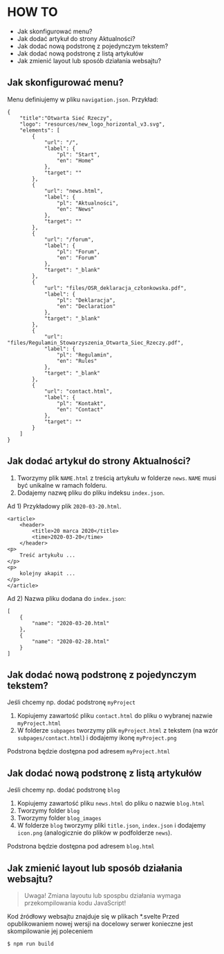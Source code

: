 # HOW TO

* Jak skonfigurować menu?
* Jak dodać artykuł do strony Aktualności?
* Jak dodać nową podstronę z pojedynczym tekstem?
* Jak dodać nową podstronę z listą artykułów
* Jak zmienić layout lub sposób działania websajtu?

## Jak skonfigurować menu?

Menu definiujemy w pliku `navigation.json`. Przykład:

```
{
    "title":"Otwarta Sieć Rzeczy",
    "logo": "resources/new_logo_horizontal_v3.svg",
    "elements": [
        {
            "url": "/",
            "label": {
                "pl": "Start",
                "en": "Home"
            },
            "target": ""
        },
        {
            "url": "news.html",
            "label": {
                "pl": "Aktualności",
                "en": "News"
            },
            "target": ""
        },
        {
            "url": "/forum",
            "label": {
                "pl": "Forum",
                "en": "Forum"
            },
            "target": "_blank"
        },
        {
            "url": "files/OSR_deklaracja_członkowska.pdf",
            "label": {
                "pl": "Deklaracja",
                "en": "Declaration"
            },
            "target": "_blank"
        },
        {
            "url": "files/Regulamin_Stowarzyszenia_Otwarta_Siec_Rzeczy.pdf",
            "label": {
                "pl": "Regulamin",
                "en": "Rules"
            },
            "target": "_blank"
        },
        {
            "url": "contact.html",
            "label": {
                "pl": "Kontakt",
                "en": "Contact"
            },
            "target": ""
        }
    ]
}
```

## Jak dodać artykuł do strony Aktualności?

1. Tworzymy plik `NAME.html` z treścią artykułu w folderze `news`. `NAME` musi być unikalne w ramach folderu.
2. Dodajemy nazwę pliku do pliku indeksu `index.json`.

Ad 1) Przykładowy plik `2020-03-20.html`. 

```
<article>
    <header>
        <title>20 marca 2020</title>
        <time>2020-03-20</time>
    </header>
<p>
    Treść artykułu ...
</p>
<p>
    kolejny akapit ...
</p>
</article>
```

Ad 2) Nazwa pliku dodana do `index.json`:

```
[
    {
        "name": "2020-03-20.html"
    },
    {
        "name": "2020-02-28.html"
    }
]
```

## Jak dodać nową podstronę z pojedynczym tekstem?

Jeśli chcemy np. dodać podstronę `myProject`

1. Kopiujemy zawartość pliku `contact.html` do pliku o wybranej nazwie `myProject.html`
2. W folderze `subpages` tworzymy plik `myProject.html` z tekstem (na wzór `subpages/contact.html`) i dodajemy ikonę `myProject.png`

Podstrona będzie dostępna pod adresem `myProject.html`

## Jak dodać nową podstronę z listą artykułów

Jeśli chcemy np. dodać podstronę `blog`

1. Kopiujemy zawartość pliku `news.html` do pliku o nazwie `blog.html`
2. Tworzymy folder `blog`
3. Tworzymy folder `blog_images`
4. W folderze `blog` tworzymy pliki `title.json`, `index.json` i dodajemy `icon.png` (analogicznie do plików w podfolderze `news`).

Podstrona będzie dostępna pod adresem `blog.html`

## Jak zmienić layout lub sposób działania websajtu?

> Uwaga! Zmiana layoutu lub spospbu działania wymaga przekompilowania kodu JavaScript!

Kod źródłowy websajtu znajduje się w plikach *.svelte
Przed opublikowaniem nowej wersji na docelowy serwer konieczne jest skompilowanie jej poleceniem

```
$ npm run build
```